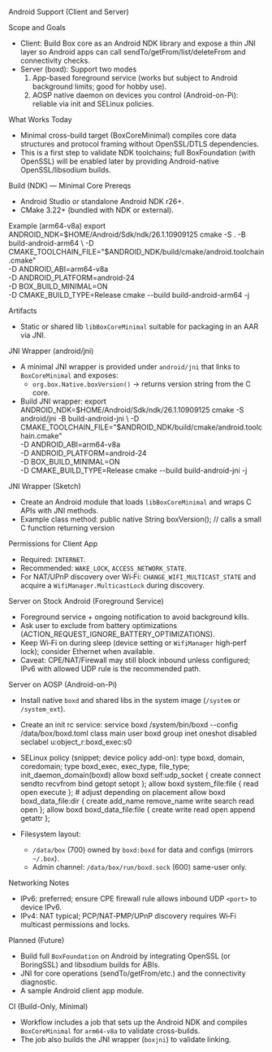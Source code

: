 Android Support (Client and Server)

Scope and Goals
- Client: Build Box core as an Android NDK library and expose a thin JNI layer so Android apps can call sendTo/getFrom/list/deleteFrom and connectivity checks.
- Server (boxd): Support two modes
  1) App-based foreground service (works but subject to Android background limits; good for hobby use).
  2) AOSP native daemon on devices you control (Android-on-Pi): reliable via init and SELinux policies.

What Works Today
- Minimal cross-build target (BoxCoreMinimal) compiles core data structures and protocol framing without OpenSSL/DTLS dependencies.
- This is a first step to validate NDK toolchains; full BoxFoundation (with OpenSSL) will be enabled later by providing Android-native OpenSSL/libsodium builds.

Build (NDK) — Minimal Core
Prereqs
- Android Studio or standalone Android NDK r26+.
- CMake 3.22+ (bundled with NDK or external).

Example (arm64-v8a)
  export ANDROID_NDK=$HOME/Android/Sdk/ndk/26.1.10909125
  cmake -S . -B build-android-arm64 \
    -D CMAKE_TOOLCHAIN_FILE="$ANDROID_NDK/build/cmake/android.toolchain.cmake" \
    -D ANDROID_ABI=arm64-v8a \
    -D ANDROID_PLATFORM=android-24 \
    -D BOX_BUILD_MINIMAL=ON \
    -D CMAKE_BUILD_TYPE=Release
  cmake --build build-android-arm64 -j

Artifacts
- Static or shared lib `libBoxCoreMinimal` suitable for packaging in an AAR via JNI.

JNI Wrapper (android/jni)
- A minimal JNI wrapper is provided under `android/jni` that links to `BoxCoreMinimal` and exposes:
  - `org.box.Native.boxVersion()` → returns version string from the C core.
- Build JNI wrapper:
  export ANDROID_NDK=$HOME/Android/Sdk/ndk/26.1.10909125
  cmake -S android/jni -B build-android-jni \
    -D CMAKE_TOOLCHAIN_FILE="$ANDROID_NDK/build/cmake/android.toolchain.cmake" \
    -D ANDROID_ABI=arm64-v8a \
    -D ANDROID_PLATFORM=android-24 \
    -D BOX_BUILD_MINIMAL=ON \
    -D CMAKE_BUILD_TYPE=Release
  cmake --build build-android-jni -j

JNI Wrapper (Sketch)
- Create an Android module that loads `libBoxCoreMinimal` and wraps C APIs with JNI methods.
- Example class method:
  public native String boxVersion(); // calls a small C function returning version

Permissions for Client App
- Required: `INTERNET`.
- Recommended: `WAKE_LOCK`, `ACCESS_NETWORK_STATE`.
- For NAT/UPnP discovery over Wi‑Fi: `CHANGE_WIFI_MULTICAST_STATE` and acquire a `WifiManager.MulticastLock` during discovery.

Server on Stock Android (Foreground Service)
- Foreground service + ongoing notification to avoid background kills.
- Ask user to exclude from battery optimizations (ACTION_REQUEST_IGNORE_BATTERY_OPTIMIZATIONS).
- Keep Wi‑Fi on during sleep (device setting or `WifiManager` high‑perf lock); consider Ethernet when available.
- Caveat: CPE/NAT/Firewall may still block inbound unless configured; IPv6 with allowed UDP rule is the recommended path.

Server on AOSP (Android-on-Pi)
- Install native `boxd` and shared libs in the system image (`/system` or `/system_ext`).
- Create an init rc service:
  service boxd /system/bin/boxd --config /data/box/boxd.toml
    class main
    user boxd
    group inet
    oneshot
    disabled
    seclabel u:object_r:boxd_exec:s0

- SELinux policy (snippet; device policy add-on):
  type boxd, domain, coredomain;
  type boxd_exec, exec_type, file_type;
  init_daemon_domain(boxd)
  allow boxd self:udp_socket { create connect sendto recvfrom bind getopt setopt };
  allow boxd system_file:file { read open execute };  # adjust depending on placement
  allow boxd boxd_data_file:dir { create add_name remove_name write search read open };
  allow boxd boxd_data_file:file { create write read open append getattr };

- Filesystem layout:
  - `/data/box` (700) owned by `boxd:boxd` for data and configs (mirrors `~/.box`).
  - Admin channel: `/data/box/run/boxd.sock` (600) same-user only.

Networking Notes
- IPv6: preferred; ensure CPE firewall rule allows inbound UDP `<port>` to device IPv6.
- IPv4: NAT typical; PCP/NAT‑PMP/UPnP discovery requires Wi‑Fi multicast permissions and locks.

Planned (Future)
- Build full `BoxFoundation` on Android by integrating OpenSSL (or BoringSSL) and libsodium builds for ABIs.
- JNI for core operations (sendTo/getFrom/etc.) and the connectivity diagnostic.
- A sample Android client app module.

CI (Build-Only, Minimal)
- Workflow includes a job that sets up the Android NDK and compiles `BoxCoreMinimal` for `arm64-v8a` to validate cross-builds.
 - The job also builds the JNI wrapper (`boxjni`) to validate linking.
